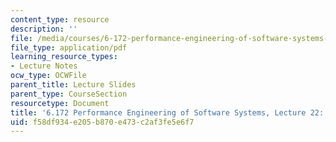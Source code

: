 ```yaml
---
content_type: resource
description: ''
file: /media/courses/6-172-performance-engineering-of-software-systems-fall-2018/f58df934e205b870e473c2af3fe5e6f7_MIT6_172F18_lec22.pdf
file_type: application/pdf
learning_resource_types:
- Lecture Notes
ocw_type: OCWFile
parent_title: Lecture Slides
parent_type: CourseSection
resourcetype: Document
title: '6.172 Performance Engineering of Software Systems, Lecture 22: Graph Optimization'
uid: f58df934-e205-b870-e473-c2af3fe5e6f7
---
```

